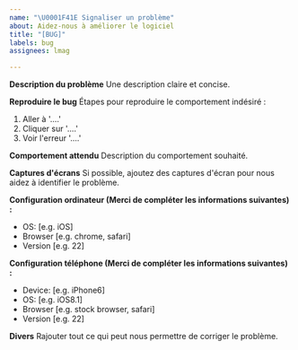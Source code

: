 ```yaml
---
name: "\U0001F41E Signaliser un problème"
about: Aidez-nous à améliorer le logiciel
title: "[BUG]"
labels: bug
assignees: lmag

---
```


**Description du problème**
Une description claire et concise.

**Reproduire le bug**
Étapes pour reproduire le comportement indésiré :
1. Aller à '....'
2. Cliquer sur '....'
3. Voir l'erreur '....'

**Comportement attendu**
Description du comportement souhaité.

**Captures d'écrans**
Si possible, ajoutez des captures d'écran pour nous aidez à identifier le problème.

**Configuration ordinateur (Merci de compléter les informations suivantes) :**
 - OS: [e.g. iOS]
 - Browser [e.g. chrome, safari]
 - Version [e.g. 22]

**Configuration téléphone (Merci de compléter les informations suivantes) :**
 - Device: [e.g. iPhone6]
 - OS: [e.g. iOS8.1]
 - Browser [e.g. stock browser, safari]
 - Version [e.g. 22]

**Divers**
Rajouter tout ce qui peut nous permettre de corriger le problème.
